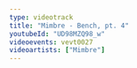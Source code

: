 ```yaml
---
type: videotrack
title: "Mimbre - Bench, pt. 4"
youtubeId: "UD98MZQ98_w"
videoevents: vevt0027
videoartists: ["Mimbre"]
---
```

